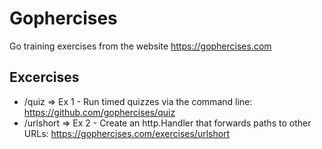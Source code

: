 # Gophercises

Go training exercises from the website https://gophercises.com

## Excercises

- /quiz => Ex 1 - Run timed quizzes via the command line: https://github.com/gophercises/quiz
- /urlshort => Ex 2 - Create an http.Handler that forwards paths to other URLs: https://gophercises.com/exercises/urlshort
